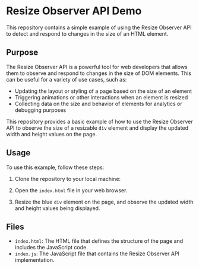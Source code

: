 # Resize Observer API Demo

This repository contains a simple example of using the Resize Observer API to detect and respond to changes in the size of an HTML element.

## Purpose

The Resize Observer API is a powerful tool for web developers that allows them to observe and respond to changes in the size of DOM elements. This can be useful for a variety of use cases, such as:

- Updating the layout or styling of a page based on the size of an element
- Triggering animations or other interactions when an element is resized
- Collecting data on the size and behavior of elements for analytics or debugging purposes

This repository provides a basic example of how to use the Resize Observer API to observe the size of a resizable `div` element and display the updated width and height values on the page.

## Usage

To use this example, follow these steps:

1. Clone the repository to your local machine:

2. Open the `index.html` file in your web browser.

3. Resize the blue `div` element on the page, and observe the updated width and height values being displayed.

## Files

- `index.html`: The HTML file that defines the structure of the page and includes the JavaScript code.
- `index.js`: The JavaScript file that contains the Resize Observer API implementation.

